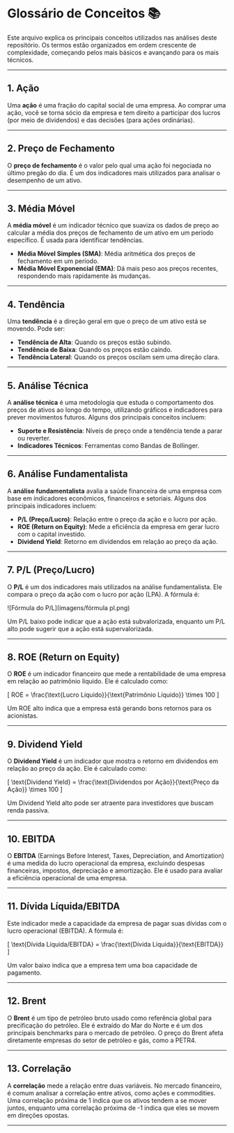 # Glossário de Conceitos 📚

Este arquivo explica os principais conceitos utilizados nas análises deste repositório. Os termos estão organizados em ordem crescente de complexidade, começando pelos mais básicos e avançando para os mais técnicos.

---

## 1. Ação
Uma **ação** é uma fração do capital social de uma empresa. Ao comprar uma ação, você se torna sócio da empresa e tem direito a participar dos lucros (por meio de dividendos) e das decisões (para ações ordinárias).

---

## 2. Preço de Fechamento
O **preço de fechamento** é o valor pelo qual uma ação foi negociada no último pregão do dia. É um dos indicadores mais utilizados para analisar o desempenho de um ativo.

---

## 3. Média Móvel
A **média móvel** é um indicador técnico que suaviza os dados de preço ao calcular a média dos preços de fechamento de um ativo em um período específico. É usada para identificar tendências.

- **Média Móvel Simples (SMA)**: Média aritmética dos preços de fechamento em um período.
- **Média Móvel Exponencial (EMA)**: Dá mais peso aos preços recentes, respondendo mais rapidamente às mudanças.

---

## 4. Tendência
Uma **tendência** é a direção geral em que o preço de um ativo está se movendo. Pode ser:

- **Tendência de Alta**: Quando os preços estão subindo.
- **Tendência de Baixa**: Quando os preços estão caindo.
- **Tendência Lateral**: Quando os preços oscilam sem uma direção clara.

---

## 5. Análise Técnica
A **análise técnica** é uma metodologia que estuda o comportamento dos preços de ativos ao longo do tempo, utilizando gráficos e indicadores para prever movimentos futuros. Alguns dos principais conceitos incluem:

- **Suporte e Resistência**: Níveis de preço onde a tendência tende a parar ou reverter.
- **Indicadores Técnicos**: Ferramentas como Bandas de Bollinger.

---

## 6. Análise Fundamentalista
A **análise fundamentalista** avalia a saúde financeira de uma empresa com base em indicadores econômicos, financeiros e setoriais. Alguns dos principais indicadores incluem:

- **P/L (Preço/Lucro)**: Relação entre o preço da ação e o lucro por ação.
- **ROE (Return on Equity)**: Mede a eficiência da empresa em gerar lucro com o capital investido.
- **Dividend Yield**: Retorno em dividendos em relação ao preço da ação.

---

## 7. P/L (Preço/Lucro)
O **P/L** é um dos indicadores mais utilizados na análise fundamentalista. Ele compara o preço da ação com o lucro por ação (LPA). A fórmula é:

![Fórmula do P/L](imagens/fórmula pl.png)

Um P/L baixo pode indicar que a ação está subvalorizada, enquanto um P/L alto pode sugerir que a ação está supervalorizada.

---

## 8. ROE (Return on Equity)
O **ROE** é um indicador financeiro que mede a rentabilidade de uma empresa em relação ao patrimônio líquido. Ele é calculado como:

\[
ROE = \frac{\text{Lucro Líquido}}{\text{Patrimônio Líquido}} \times 100
\]

Um ROE alto indica que a empresa está gerando bons retornos para os acionistas.

---

## 9. Dividend Yield
O **Dividend Yield** é um indicador que mostra o retorno em dividendos em relação ao preço da ação. Ele é calculado como:

\[
\text{Dividend Yield} = \frac{\text{Dividendos por Ação}}{\text{Preço da Ação}} \times 100
\]

Um Dividend Yield alto pode ser atraente para investidores que buscam renda passiva.

---

## 10. EBITDA
O **EBITDA** (Earnings Before Interest, Taxes, Depreciation, and Amortization) é uma medida do lucro operacional da empresa, excluindo despesas financeiras, impostos, depreciação e amortização. Ele é usado para avaliar a eficiência operacional de uma empresa.

---

## 11. Dívida Líquida/EBITDA
Este indicador mede a capacidade da empresa de pagar suas dívidas com o lucro operacional (EBITDA). A fórmula é:

\[
\text{Dívida Líquida/EBITDA} = \frac{\text{Dívida Líquida}}{\text{EBITDA}}
\]

Um valor baixo indica que a empresa tem uma boa capacidade de pagamento.

---

## 12. Brent
O **Brent** é um tipo de petróleo bruto usado como referência global para precificação do petróleo. Ele é extraído do Mar do Norte e é um dos principais benchmarks para o mercado de petróleo. O preço do Brent afeta diretamente empresas do setor de petróleo e gás, como a PETR4.

---

## 13. Correlação
A **correlação** mede a relação entre duas variáveis. No mercado financeiro, é comum analisar a correlação entre ativos, como ações e commodities. Uma correlação próxima de 1 indica que os ativos tendem a se mover juntos, enquanto uma correlação próxima de -1 indica que eles se movem em direções opostas.

---
